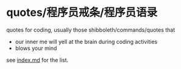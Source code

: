 quotes/程序员戒条/程序员语录
======

quotes for coding, usually those shibboleth/commands/quotes that

* our inner me will yell at the brain during coding activities
* blows your mind


see [index.md](index.md) for the list.
